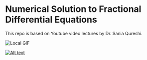 # Numerical Solution to Fractional Differential Equations

This repo is based on Youtube video lectures by Dr. Sania Qureshi.

![Local GIF](./path/to/your/Simulation_chatioc.gif)




[![Alt text](https://img.youtube.com/vi/tk-jNetNnPc/0.jpg)](https://www.youtube.com/playlist?list=PL4z8Gd_IFNYYK49qQ4DMM6RDCy00lL_yx)
